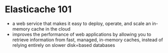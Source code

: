 # Elasticache 101
- a web service that makes it easy to deploy, operate, and scale an in-memory cache in the cloud
- improves the performance of web applications by allowing you to retrieve information from fast, managed, in-memory caches, instead of relying entirely on slower disk=based databases

